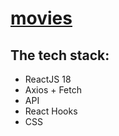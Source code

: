 #  [movies](https://candid-sunflower-0fb9d9.netlify.app)

## The tech stack:
- ReactJS 18 
- Axios + Fetch 
- API
- React Hooks 
- CSS 

